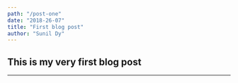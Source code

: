 ```yaml
---
path: "/post-one"
date: "2018-26-07"
title: "First blog post"
author: "Sunil Dy"
---
```



## This is my very first blog post
---